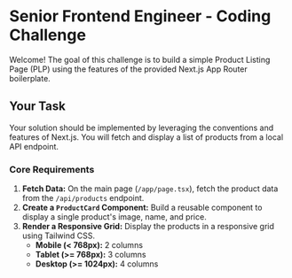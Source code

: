 # Senior Frontend Engineer - Coding Challenge

Welcome! The goal of this challenge is to build a simple Product Listing Page
(PLP) using the features of the provided Next.js App Router boilerplate.

## Your Task

Your solution should be implemented by leveraging the conventions and features
of Next.js. You will fetch and display a list of products from a local API
endpoint.

### Core Requirements

1. **Fetch Data:** On the main page (`/app/page.tsx`), fetch the product data
   from the `/api/products` endpoint.
2. **Create a `ProductCard` Component:** Build a reusable component to display
   a single product's image, name, and price.
3. **Render a Responsive Grid:** Display the products in a responsive grid
   using Tailwind CSS.
   - **Mobile (< 768px):** 2 columns
   - **Tablet (>= 768px):** 3 columns
   - **Desktop (>= 1024px):** 4 columns
